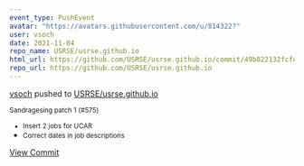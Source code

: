 ```yaml
---
event_type: PushEvent
avatar: "https://avatars.githubusercontent.com/u/814322?"
user: vsoch
date: 2021-11-04
repo_name: USRSE/usrse.github.io
html_url: https://github.com/USRSE/usrse.github.io/commit/49b822132fcfe9f3ae4de790317b55efebb9ef11
repo_url: https://github.com/USRSE/usrse.github.io
---
```


<a href='https://github.com/vsoch' target='_blank'>vsoch</a> pushed to <a href='https://github.com/USRSE/usrse.github.io' target='_blank'>USRSE/usrse.github.io</a>

<small>Sandragesing patch 1 (#575)

* Insert 2 jobs for UCAR
* Correct dates in job descriptions</small>

<a href='https://github.com/USRSE/usrse.github.io/commit/49b822132fcfe9f3ae4de790317b55efebb9ef11' target='_blank'>View Commit</a>